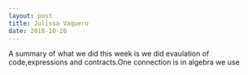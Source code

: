 ```yaml
---
layout: post
title: Julissa Vaquero
date: 2018-10-26
---
```


A summary of what we did this week is we did evaulation of code,expressions and contracts.One connection is in algebra we use 
